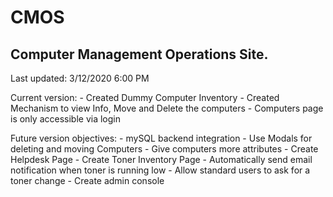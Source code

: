 # CMOS
## Computer Management Operations Site.

Last updated: 3/12/2020 6:00 PM

Current version:
    -   Created Dummy Computer Inventory
    -   Created Mechanism to view Info, Move and Delete the computers
        -   Computers page is only accessible via login

Future version objectives:
    -   mySQL backend integration
    -   Use Modals for deleting and moving Computers
    -   Give computers more attributes
    -   Create Helpdesk Page
    -   Create Toner Inventory Page
        -   Automatically send email notification when toner is running low
        -   Allow standard users to ask for a toner change
    -   Create admin console